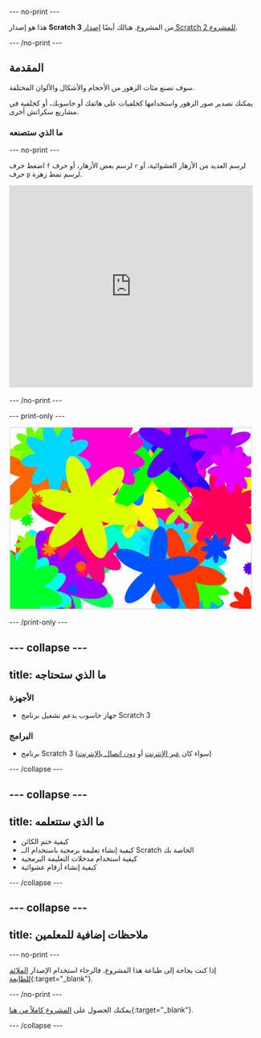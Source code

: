 --- no-print ---

هذا هو إصدار **Scratch 3** من المشروع. هنالك أيضًا [إصدار Scratch 2 للمشروع](https://projects.raspberrypi.org/ar-SA/projects/flower-generator-scratch2).

--- /no-print ---

## المقدمة

سوف تصنع مئات الزهور من الأحجام والأشكال والألوان المختلفة.

يمكنك تصدير صور الزهور واستخدامها كخلفيات على هاتفك أو حاسوبك، أو كخلفية في مشاريع سكراتش أخرى.

### ما الذي ستصنعه

--- no-print ---

اضغط حرف `f` لرسم بعض الأزهار، أو حرف `r` لرسم العديد من الأزهار العشوائية، أو حرف `p` لرسم نمط زهرة.

<div class="scratch-preview">
  <iframe allowtransparency="true" width="485" height="402" src="https://scratch.mit.edu/projects/embed/253355932/?autostart=false" frameborder="0" scrolling="no"></iframe>
</div>

--- /no-print ---

--- print-only ---

![أزهار عشوائية](images/flower-random.png)

--- /print-only ---

--- collapse ---
---
title: ما الذي ستحتاجه
---

### الأجهزة

+ جهاز حاسوب يدعم تشغيل برنامج Scratch 3

### البرامج

+ برنامج Scratch 3 (سواء كان [عبر الإنترنت](https://rpf.io/scratch-on) أو [دون اتصال بالإنترنت](https://rpf.io/scratch-off))

--- /collapse ---

--- collapse ---
---
title: ما الذي ستتعلمه
---

+ كيفية ختم الكائن 
+ كيفية إنشاء تعليمة برمجية باستخدام الــ Scratch الخاصة بك
+ كيفية استخدام مدخلات التعليمة البرمجية 
+ كيفية إنشاء أرقام عشوائية 

--- /collapse ---

--- collapse ---
---
title: ملاحظات إضافية للمعلمين
---

--- no-print ---

إذا كنت بحاجة إلى طباعة هذا المشروع، فالرجاء استخدام الإصدار [الملائم للطابعة](https://projects.raspberrypi.org/ar-SA/projects/flower-generator/print){:target="_blank"}.

--- /no-print ---

يمكنك الحصول على [المشروع كاملاً من هنا](http://rpf.io/p/ar-SA/flower-generator-get){:target="_blank"}.

--- /collapse ---